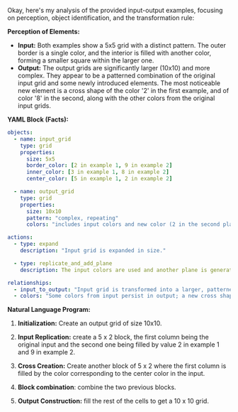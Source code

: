 Okay, here's my analysis of the provided input-output examples, focusing on perception, object identification, and the transformation rule:

**Perception of Elements:**

*   **Input:** Both examples show a 5x5 grid with a distinct pattern. The outer border is a single color, and the interior is filled with another color, forming a smaller square within the larger one.
*   **Output:** The output grids are significantly larger (10x10) and more complex. They appear to be a patterned combination of the original input grid and some newly introduced elements. The most noticeable new element is a cross shape of the color '2' in the first example, and of color '8' in the second, along with the other colors from the original input grids.

**YAML Block (Facts):**


```yaml
objects:
  - name: input_grid
    type: grid
    properties:
      size: 5x5
      border_color: [2 in example 1, 9 in example 2]
      inner_color: [3 in example 1, 8 in example 2]
      center_color: [5 in example 1, 2 in example 2]

  - name: output_grid
    type: grid
    properties:
      size: 10x10
      pattern: "complex, repeating"
      colors: "includes input colors and new color (2 in the second plane)"

actions:
  - type: expand
    description: "Input grid is expanded in size."

  - type: replicate_and_add_plane
    description: The input colors are used and another plane is generated.

relationships:
  - input_to_output: "Input grid is transformed into a larger, patterned output grid."
  - colors: "Some colors from input persist in output; a new cross shaped object is formed."

```


**Natural Language Program:**

1.  **Initialization:** Create an output grid of size 10x10.

2.  **Input Replication:** create a 5 x 2 block, the first column being the original input and the second one being filled by value 2 in example 1 and 9 in example 2.

3.  **Cross Creation:** Create another block of 5 x 2 where the first column is filled by the color corresponding to the center color in the input.

4. **Block combination**: combine the two previous blocks.

5.  **Output Construction:** fill the rest of the cells to get a 10 x 10 grid.
